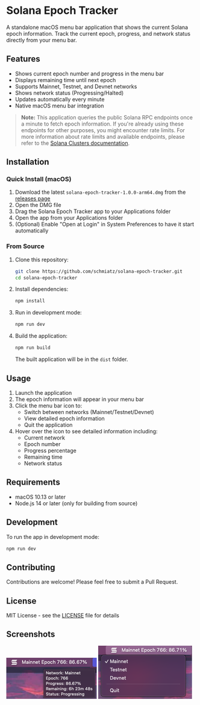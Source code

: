 # Solana Epoch Tracker

A standalone macOS menu bar application that shows the current Solana epoch information. Track the current epoch, progress, and network status directly from your menu bar.

## Features

- Shows current epoch number and progress in the menu bar
- Displays remaining time until next epoch
- Supports Mainnet, Testnet, and Devnet networks
- Shows network status (Progressing/Halted)
- Updates automatically every minute
- Native macOS menu bar integration

> **Note:** This application queries the public Solana RPC endpoints once a minute to fetch epoch information. If you're already using these endpoints for other purposes, you might encounter rate limits. For more information about rate limits and available endpoints, please refer to the [Solana Clusters documentation](https://solana.com/docs/references/clusters).

## Installation

### Quick Install (macOS)
1. Download the latest `solana-epoch-tracker-1.0.0-arm64.dmg` from the [releases page](https://github.com/schmiatz/solana-epoch-tracker/releases)
2. Open the DMG file
3. Drag the Solana Epoch Tracker app to your Applications folder
4. Open the app from your Applications folder
5. (Optional) Enable "Open at Login" in System Preferences to have it start automatically

### From Source
1. Clone this repository:
   ```bash
   git clone https://github.com/schmiatz/solana-epoch-tracker.git
   cd solana-epoch-tracker
   ```

2. Install dependencies:
   ```bash
   npm install
   ```

3. Run in development mode:
   ```bash
   npm run dev
   ```

4. Build the application:
   ```bash
   npm run build
   ```
   The built application will be in the `dist` folder.

## Usage

1. Launch the application
2. The epoch information will appear in your menu bar
3. Click the menu bar icon to:
   - Switch between networks (Mainnet/Testnet/Devnet)
   - View detailed epoch information
   - Quit the application
4. Hover over the icon to see detailed information including:
   - Current network
   - Epoch number
   - Progress percentage
   - Remaining time
   - Network status

## Requirements

- macOS 10.13 or later
- Node.js 14 or later (only for building from source)

## Development

To run the app in development mode:
```bash
npm run dev
```

## Contributing

Contributions are welcome! Please feel free to submit a Pull Request.

## License

MIT License - see the [LICENSE](LICENSE) file for details

## Screenshots

![Menu Bar](metadata/Menu-bar.png)
![Network Select](metadata/Network-select.png)